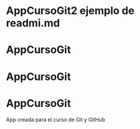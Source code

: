 
# AppCursoGit2 ejemplo de readmi.md
# AppCursoGit
# AppCursoGit

# AppCursoGit
App creada para el curso de Git y GitHub
